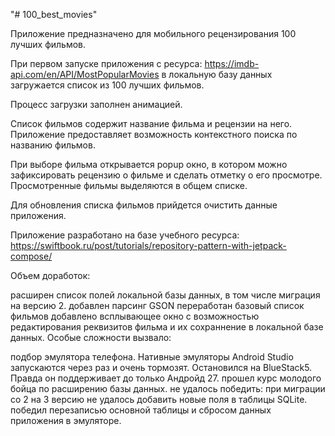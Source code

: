 "# 100_best_movies" 

Приложение предназначено для мобильного рецензирования 100 лучших фильмов.

При первом запуске приложения с ресурса: https://imdb-api.com/en/API/MostPopularMovies в локальную базу данных загружается список из 100 лучших фильмов.

Процесс загрузки заполнен анимацией.

Список фильмов содержит название фильма и рецензии на него. Приложение предоставляет возможность контекстного поиска по названию фильмов.

При выборе фильма открывается popup окно, в котором можно зафиксировать рецензию о фильме и сделать отметку о его просмотре. Просмотренные фильмы выделяются в общем списке.

Для обновления списка фильмов прийдется очистить данные приложения.

Приложение разработано на базе учебного ресурса: https://swiftbook.ru/post/tutorials/repository-pattern-with-jetpack-compose/

Объем доработок:

расширен список полей локальной базы данных, в том числе миграция на версию 2.
добавлен парсинг GSON
переработан базовый список фильмов
добавлено всплывающее окно с возможностью редактирования реквизитов фильма и их сохраннение в локальной базе данных.
Особые сложности вызвало:

подбор эмулятора телефона. Нативные эмуляторы Android Studio запускаются через раз и очень тормозят. Остановился на BlueStack5. Правда он поддерживает до только Андройд 27.
прошел курс молодого бойца по расширению базы данных.
не удалось победить: при миграции со 2 на 3 версию не удалось добавить новые поля в таблицы SQLite. победил перезаписью основной таблицы и сбросом данных приложения в эмуляторе.
